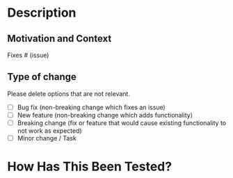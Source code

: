 # Description
<!--- Please include a summary of the changes and the related issue. -->

## Motivation and Context
<!--- Why is this change required? What problem does it solve? -->

Fixes # (issue)
<!--- If it fixes an open issue, please link to the issue here. -->

## Type of change

Please delete options that are not relevant.

- [ ] Bug fix (non-breaking change which fixes an issue)
- [ ] New feature (non-breaking change which adds functionality)
- [ ] Breaking change (fix or feature that would cause existing functionality to not work as expected)
- [ ] Minor change / Task

# How Has This Been Tested?
<!--- Please describe the tests that you ran to verify your changes. Provide instructions so we can reproduce. Please also list any relevant details for your test configuration -->

